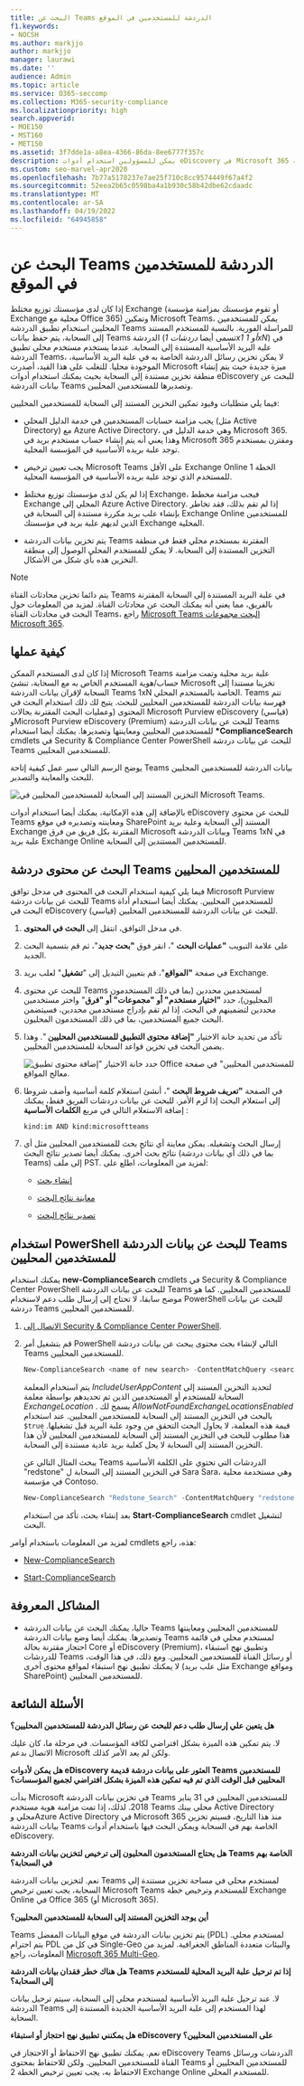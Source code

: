 ```yaml
---
title: البحث عن Teams الدردشة للمستخدمين في الموقع
f1.keywords:
- NOCSH
ms.author: markjjo
author: markjjo
manager: laurawi
ms.date: ''
audience: Admin
ms.topic: article
ms.service: O365-seccomp
ms.collection: M365-security-compliance
ms.localizationpriority: high
search.appverid:
- MOE150
- MST160
- MET150
ms.assetid: 3f7dde1a-a8ea-4366-86da-8ee6777f357c
description: يمكن للمسؤولين استخدام أدوات eDiscovery في Microsoft 365 للبحث عن بيانات الدردشة Teams وتصديرها للمستخدمين المحليين في توزيع مختلط Exchange.
ms.custom: seo-marvel-apr2020
ms.openlocfilehash: 7b77a5178237e7ae25f710c8cc9574449f67a4f2
ms.sourcegitcommit: 52eea2b65c0598ba4a1b930c58b42dbe62cdaadc
ms.translationtype: MT
ms.contentlocale: ar-SA
ms.lasthandoff: 04/19/2022
ms.locfileid: "64945858"
---
```

# <a name="search-for-teams-chat-data-for-on-premises-users"></a>البحث عن Teams الدردشة للمستخدمين في الموقع

إذا كان لدى مؤسستك توزيع مختلط Exchange (أو تقوم مؤسستك بمزامنة مؤسسة Exchange محلية مع Office 365) وتمكين Microsoft Teams، يمكن للمستخدمين المحليين استخدام تطبيق الدردشة Teams للمراسلة الفورية. بالنسبة للمستخدم المستند إلى السحابة، يتم حفظ بيانات Teams الدردشة (تسمى أيضا *دردشات 1x1 أو 1xN*) في علبة البريد الأساسية المستندة إلى السحابة. عندما يستخدم مستخدم محلي تطبيق الدردشة Teams، لا يمكن تخزين رسائل الدردشة الخاصة به في علبة البريد الأساسية، الموجودة محليا. للتغلب على هذا القيد، أصدرت Microsoft ميزة جديدة حيث يتم إنشاء منطقة تخزين مستندة إلى السحابة بحيث يمكنك استخدام أدوات eDiscovery للبحث عن بيانات الدردشة Teams وتصديرها للمستخدمين المحليين.
  
فيما يلي متطلبات وقيود تمكين التخزين المستند إلى السحابة للمستخدمين المحليين:
  
- يجب مزامنة حسابات المستخدمين في خدمة الدليل المحلي (مثل Active Directory) مع Azure Active Directory، وهي خدمة الدليل في Microsoft 365. وهذا يعني أنه يتم إنشاء حساب مستخدم بريد في Microsoft 365 ومقترن بمستخدم توجد علبة بريده الأساسية في المؤسسة المحلية.

- يجب تعيين ترخيص Microsoft Teams على الأقل Exchange Online الخطة 1 للمستخدم الذي توجد علبة بريده الأساسية في المؤسسة المحلية.

- إذا لم يكن لدى مؤسستك توزيع مختلط Exchange، فيجب مزامنة مخطط Exchange المحلي إلى Azure Active Directory. إذا لم تقم بذلك، فقد تخاطر بإنشاء علب بريد مكررة مستندة إلى السحابة في Exchange Online للمستخدمين الذين لديهم علبة بريد في مؤسستك Exchange المحلية.

- يتم تخزين بيانات الدردشة Teams المقترنة بمستخدم محلي فقط في منطقة التخزين المستندة إلى السحابة. لا يمكن للمستخدم المحلي الوصول إلى منطقة التخزين هذه بأي شكل من الأشكال.

> [!NOTE]
> يتم دائما تخزين محادثات القناة Teams في علبة البريد المستندة إلى السحابة المقترنة بالفريق، مما يعني أنه يمكنك البحث عن محادثات القناة. لمزيد من المعلومات حول البحث في محادثات القناة Teams، راجع [Microsoft Teams البحث مجموعات Microsoft 365](content-search-reference.md#searching-microsoft-teams-and-microsoft-365-groups).
  
## <a name="how-it-works"></a>كيفية عملها

إذا كان لدى المستخدم الممكن Microsoft Teams علبة بريد محلية وتمت مزامنة حساب/هوية المستخدم الخاص به مع السحابة، تنشئ Microsoft تخزينا مستندا إلى السحابة لإقران بيانات الدردشة Teams 1xN الخاصة بالمستخدم المحلي. Teams تتم فهرسة بيانات الدردشة للمستخدمين المحليين للبحث. يتيح لك ذلك استخدام البحث في المحتوى (وعمليات البحث المقترنة بحالات Microsoft Purview eDiscovery (قياسي) وMicrosoft Purview eDiscovery (Premium) للبحث عن بيانات الدردشة Teams للمستخدمين المحليين ومعاينتها وتصديرها. يمكنك أيضا استخدام **\*ComplianceSearch** cmdlets في Security & Compliance Center PowerShell للبحث عن بيانات دردشة Teams للمستخدمين المحليين.
  
يوضح الرسم التالي سير عمل كيفية إتاحة Teams بيانات الدردشة للمستخدمين المحليين للبحث والمعاينة والتصدير.
  
![التخزين المستند إلى السحابة للمستخدمين المحليين في Microsoft Teams.](../media/EHAMShard1.png)
  
بالإضافة إلى هذه الإمكانية، يمكنك أيضا استخدام أدوات eDiscovery للبحث عن محتوى Teams ومعاينته وتصديره في موقع SharePoint المستند إلى السحابة وعلبة بريد Exchange المقترنة بكل فريق من فرق Microsoft وبيانات الدردشة Teams 1xN في علبة بريد Exchange Online للمستخدمين المستندين إلى السحابة.

## <a name="searching-for-teams-chat-content-for-on-premises-users"></a>البحث عن محتوى دردشة Teams للمستخدمين المحليين

فيما يلي كيفية استخدام البحث في المحتوى في مدخل توافق Microsoft Purview للبحث عن بيانات دردشة Teams للمستخدمين المحليين. يمكنك أيضا استخدام أداة البحث في eDiscovery (قياسي) للبحث عن بيانات الدردشة للمستخدمين المحليين.
  
1. في مدخل التوافق، انتقل إلى **البحث في المحتوى**.

2. على علامة التبويب **"عمليات البحث** "، انقر فوق **"بحث جديد**"، ثم قم بتسمية البحث الجديد.

3. في صفحة **"المواقع**"، قم بتعيين التبديل إلى "**تشغيل**" لعلب بريد Exchange.

4. للبحث عن محتوى Teams لمستخدمين محددين (بما في ذلك المستخدمون المحليون)، حدد **"اختيار مستخدم" أو "مجموعات" أو "فرق**" واختر مستخدمين محددين لتضمينهم في البحث. إذا لم تقم بإدراج مستخدمين محددين، فسيتضمن البحث جميع المستخدمين، بما في ذلك المستخدمون المحليون.

5. تأكد من تحديد خانة الاختيار **"إضافة محتوى التطبيق للمستخدمين المحليين** ". وهذا يضمن البحث في تخزين قواعد السحابة للمستخدمين المحليين.

    ![حدد خانة الاختيار "إضافة محتوى تطبيق Office للمستخدمين المحليين" في صفحة معالج المواقع.](../media/EHAMShardCheckBox.png)

6. في الصفحة **"تعريف شروط البحث** "، أنشئ استعلام كلمة أساسية وأضف شروطا إلى استعلام البحث إذا لزم الأمر. للبحث عن بيانات دردشات الفريق فقط، يمكنك إضافة الاستعلام التالي في مربع **الكلمات الأساسية** :

    ```text
    kind:im AND kind:microsoftteams
    ```

6. إرسال البحث وتشغيله. يمكن معاينة أي نتائج بحث للمستخدمين المحليين مثل أي نتائج بحث أخرى. يمكنك أيضا تصدير نتائج البحث (بما في ذلك أي بيانات دردشة Teams) إلى ملف PST. لمزيد من المعلومات، اطلع على:

    - [إنشاء بحث](content-search.md)

    - [معاينة نتائج البحث](preview-ediscovery-search-results.md)

    - [تصدير نتائج البحث](export-search-results.md)

## <a name="using-powershell-to-search-for-teams-chat-data-for-on-premises-users"></a>استخدام PowerShell للبحث عن بيانات الدردشة Teams للمستخدمين المحليين

يمكنك استخدام **new-ComplianceSearch** cmdlets في Security & Compliance Center PowerShell للبحث عن بيانات الدردشة Teams للمستخدمين المحليين. كما هو موضح سابقا، لا تحتاج إلى إرسال طلب دعم لاستخدام PowerShell للبحث عن بيانات دردشة Teams للمستخدمين المحليين.
  
1. [الاتصال إلى Security & Compliance Center PowerShell](/powershell/exchange/connect-to-scc-powershell).

2. قم بتشغيل أمر PowerShell التالي لإنشاء بحث محتوى يبحث عن بيانات دردشة Teams للمستخدمين المحليين.

    ```powershell
    New-ComplianceSearch <name of new search> -ContentMatchQuery <search query> -ExchangeLocation <on-premises user> -IncludeUserAppContent $true -AllowNotFoundExchangeLocationsEnabled $true  
    ```

    يتم استخدام المعلمة *IncludeUserAppContent*  لتحديد التخزين المستند إلى السحابة للمستخدم أو المستخدمين الذين تم تحديدهم بواسطة معلمة  *ExchangeLocation*  . يسمح لك *AllowNotFoundExchangeLocationsEnabled*  بالبحث في التخزين المستند إلى السحابة للمستخدمين المحليين. عند استخدام `$true` قيمة هذه المعلمة، لا يحاول البحث التحقق من وجود علبة البريد قبل تشغيلها. هذا مطلوب للبحث في التخزين المستند إلى السحابة للمستخدمين المحليين لأن هذا التخزين المستند إلى السحابة لا يحل كعلبة بريد عادية مستندة إلى السحابة.

    يبحث المثال التالي عن Teams الدردشات التي تحتوي على الكلمة الأساسية "redstone" في التخزين المستند إلى السحابة ل Sara Sara، وهي مستخدمة محلية في مؤسسة Contoso.
  
    ```powershell
    New-ComplianceSearch "Redstone_Search" -ContentMatchQuery "redstone AND (kind:im AND kind:microsoftteams)" -ExchangeLocation sarad@contoso.com -IncludeUserAppContent $true -AllowNotFoundExchangeLocationsEnabled $true  
    ```

   بعد إنشاء بحث، تأكد من استخدام **Start-ComplianceSearch** cmdlet لتشغيل البحث.
  
لمزيد من المعلومات باستخدام أوامر cmdlets هذه، راجع:
  
- [New-ComplianceSearch](/powershell/module/exchange/new-compliancesearch)

- [Start-ComplianceSearch](/powershell/module/exchange/start-compliancesearch)

## <a name="known-issues"></a>المشاكل المعروفة

- حاليا، يمكنك البحث عن بيانات الدردشة Teams للمستخدمين المحليين ومعاينتها وتصديرها. يمكنك أيضا وضع بيانات الدردشة Teams لمستخدم محلي في قائمة احتجاز مقترنة بحالة Core أو eDiscovery (Premium)، وتطبيق نهج استبقاء للدردشات Teams أو رسائل القناة للمستخدمين المحليين. ومع ذلك، في هذا الوقت، لا يمكنك تطبيق نهج استبقاء لمواقع محتوى أخرى (مثل علب بريد Exchange ومواقع SharePoint) للمستخدمين المحليين.

## <a name="frequently-asked-questions"></a>الأسئلة الشائعة

**هل يتعين علي إرسال طلب دعم للبحث عن رسائل الدردشة للمستخدمين المحليين؟**

لا. يتم تمكين هذه الميزة بشكل افتراضي لكافة المؤسسات. في مرحلة ما، كان عليك الاتصال بدعم Microsoft ولكن لم يعد الأمر كذلك.
  
 **هل يمكن لأدوات eDiscovery العثور على بيانات دردشة قديمة Teams للمستخدمين المحليين قبل الوقت الذي تم فيه تمكين هذه الميزة بشكل افتراضي لجميع المؤسسات؟**
  
بدأت Microsoft في تخزين بيانات الدردشة Teams للمستخدمين المحليين في 31 يناير 2018. لذلك، إذا تمت مزامنة هوية مستخدم Teams محلي بينك Active Directory محلي وAzure Active Directory في Microsoft 365 منذ هذا التاريخ، فسيتم تخزين بيانات الدردشة Teams الخاصة بهم في السحابة ويمكن البحث فيها باستخدام أدوات eDiscovery.

 **هل يحتاج المستخدمون المحليون إلى ترخيص لتخزين بيانات الدردشة Teams الخاصة بهم في السحابة؟**
  
نعم. لتخزين بيانات الدردشة Teams لمستخدم محلي في مساحة تخزين مستندة إلى السحابة، يجب تعيين ترخيص Microsoft Teams للمستخدم وترخيص خطة Exchange Online في Office 365 (أو Microsoft 365).

**أين يوجد التخزين المستند إلى السحابة للمستخدمين المحليين؟**
  
Teams يتم تخزين بيانات الدردشة في موقع البيانات المفضل (PDL) لمستخدم محلي. يتم احترام PDL في كل من Single-Geo والبيئات متعددة المناطق الجغرافية. لمزيد من المعلومات، راجع [Microsoft 365 Multi-Geo](../enterprise/microsoft-365-multi-geo.md).

**هل هناك خطر فقدان بيانات الدردشة Teams إذا تم ترحيل علبة البريد المحلية للمستخدم إلى السحابة؟**
  
لا. عند ترحيل علبة البريد الأساسية لمستخدم محلي إلى السحابة، سيتم ترحيل بيانات الدردشة Teams لهذا المستخدم إلى علبة البريد الأساسية الجديدة المستندة إلى السحابة.
  
 **هل يمكنني تطبيق نهج احتجاز أو استبقاء eDiscovery على المستخدمين المحليين؟**
  
نعم. يمكنك تطبيق نهج الاحتفاظ أو الاحتجاز في eDiscovery Teams الدردشات ورسائل القناة للمستخدمين المحليين. ولكن للاحتفاظ بمحتوى Teams للمستخدمين المحليين أو الاحتفاظ به، يجب تعيين ترخيص الخطة 2 Exchange Online للمستخدم المحلي.
